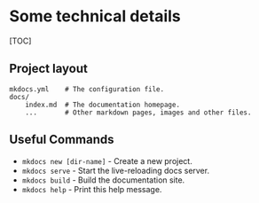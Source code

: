 # Some technical details

[TOC]

## Project layout

    mkdocs.yml    # The configuration file.
    docs/
        index.md  # The documentation homepage.
        ...       # Other markdown pages, images and other files.

## Useful Commands

* `mkdocs new [dir-name]` - Create a new project.
* `mkdocs serve` - Start the live-reloading docs server.
* `mkdocs build` - Build the documentation site.
* `mkdocs help` - Print this help message.
